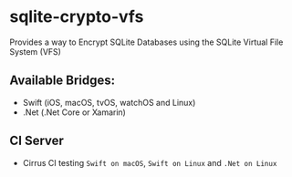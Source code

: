 # sqlite-crypto-vfs
Provides a way to Encrypt SQLite Databases using the SQLite Virtual File System (VFS)

## Available Bridges:
- Swift (iOS, macOS, tvOS, watchOS and Linux)
- .Net (.Net Core or Xamarin)

## CI Server
- Cirrus CI testing `Swift on macOS`, `Swift on Linux` and `.Net on Linux`

